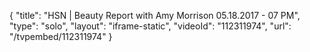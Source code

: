 {
    "title": "HSN | Beauty Report with Amy Morrison 05.18.2017 - 07 PM",
    "type": "solo",
    "layout": "iframe-static",
    "videoId": "112311974",
    "url": "\/tvpembed\/112311974"
}